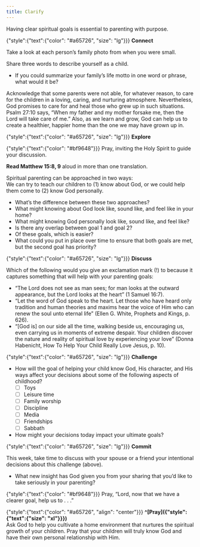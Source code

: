 ```yaml
---
title: Clarify
---
```


Having clear spiritual goals is essential to parenting with purpose.

{"style":{"text":{"color": "#a65726", "size": "lg"}}}
**Connect**

Take a look at each person’s family photo from when you were small.

Share three words to describe yourself as a child.

- If you could summarize your family’s life motto in one word or phrase, what would it be?

Acknowledge that some parents were not able, for whatever reason, to care for the children in a loving, caring, and nurturing atmosphere. Nevertheless, God promises to care for and heal those who grew up in such situations. Psalm 27:10 says, “When my father and my mother forsake me, then the Lord will take care of me.” Also, as we learn and grow, God can help us to create a healthier, happier home than the one we may have grown up in.

{"style":{"text":{"color": "#a65726", "size": "lg"}}}
**Explore**

{"style":{"text":{"color": "#bf9648"}}}
Pray, inviting the Holy Spirit to guide your discussion.

**Read Matthew 15:8, 9** aloud in more than one translation.

Spiritual parenting can be approached in two ways:\
We can try to teach our children to (1) know about God, or we could help them come to (2) know God personally.

- What’s the difference between these two approaches?
- What might knowing about God look like, sound like, and feel like in your home?
- What might knowing God personally look like, sound like, and feel like?
- Is there any overlap between goal 1 and goal 2?
- Of these goals, which is easier?
- What could you put in place over time to ensure that both goals are met, but the second goal has priority?

{"style":{"text":{"color": "#a65726", "size": "lg"}}}
**Discuss**

Which of the following would you give an exclamation mark (!) to because it captures something that will help with your parenting goals:

- “The Lord does not see as man sees; for man looks at the outward appearance, but the Lord looks at the heart” (1 Samuel 16:7).
- “Let the word of God speak to the heart. Let those who have heard only tradition and human theories and maxims hear the voice of Him who can renew the soul unto eternal life” (Ellen G. White, Prophets and Kings, p. 626).
- “[God is] on our side all the time, walking beside us, encouraging us, even carrying us in moments of extreme despair. Your children discover the nature and reality of spiritual love by experiencing your love” (Donna Habenicht, How To Help Your Child Really Love Jesus, p. 10).

{"style":{"text":{"color": "#a65726", "size": "lg"}}}
**Challenge**

- How will the goal of helping your child know God, His character, and His ways affect your decisions about some of the following aspects of childhood?
  - [ ] Toys
  - [ ] Leisure time
  - [ ] Family worship
  - [ ] Discipline
  - [ ] Media
  - [ ] Friendships
  - [ ] Sabbath
- How might your decisions today impact your ultimate goals?

{"style":{"text":{"color": "#a65726", "size": "lg"}}}
**Commit**

This week, take time to discuss with your spouse or a friend your intentional decisions about this challenge (above).

- What new insight has God given you from your sharing that you’d like to take seriously in your parenting?

{"style":{"text":{"color": "#bf9648"}}}
Pray, “Lord, now that we have a clearer goal, help us to . . .”


{"style":{"text":{"color": "#a65726", "align": "center"}}}
**^[Pray]({"style":{"text":{"size": "xl"}}})**\
Ask God to help you cultivate a home environment that nurtures the spiritual growth of your children. Pray that your children will truly know God and have their own personal relationship with Him.